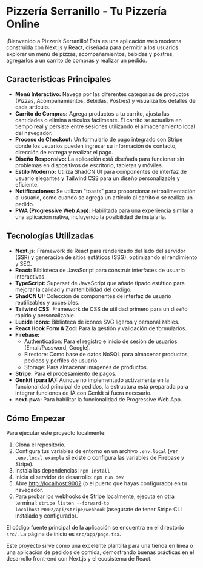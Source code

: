 # Pizzería Serranillo - Tu Pizzería Online

¡Bienvenido a Pizzería Serranillo! Esta es una aplicación web moderna construida con Next.js y React, diseñada para permitir a los usuarios explorar un menú de pizzas, acompañamientos, bebidas y postres, agregarlos a un carrito de compras y realizar un pedido.

## Características Principales

- **Menú Interactivo:** Navega por las diferentes categorías de productos (Pizzas, Acompañamientos, Bebidas, Postres) y visualiza los detalles de cada artículo.
- **Carrito de Compras:** Agrega productos a tu carrito, ajusta las cantidades o elimina artículos fácilmente. El carrito se actualiza en tiempo real y persiste entre sesiones utilizando el almacenamiento local del navegador.
- **Proceso de Checkout:** Un formulario de pago integrado con Stripe donde los usuarios pueden ingresar su información de contacto, dirección de entrega y realizar el pago.
- **Diseño Responsivo:** La aplicación está diseñada para funcionar sin problemas en dispositivos de escritorio, tabletas y móviles.
- **Estilo Moderno:** Utiliza ShadCN UI para componentes de interfaz de usuario elegantes y Tailwind CSS para un diseño personalizable y eficiente.
- **Notificaciones:** Se utilizan "toasts" para proporcionar retroalimentación al usuario, como cuando se agrega un artículo al carrito o se realiza un pedido.
- **PWA (Progressive Web App):** Habilitada para una experiencia similar a una aplicación nativa, incluyendo la posibilidad de instalarla.

## Tecnologías Utilizadas

- **Next.js:** Framework de React para renderizado del lado del servidor (SSR) y generación de sitios estáticos (SSG), optimizando el rendimiento y SEO.
- **React:** Biblioteca de JavaScript para construir interfaces de usuario interactivas.
- **TypeScript:** Superset de JavaScript que añade tipado estático para mejorar la calidad y mantenibilidad del código.
- **ShadCN UI:** Colección de componentes de interfaz de usuario reutilizables y accesibles.
- **Tailwind CSS:** Framework de CSS de utilidad primero para un diseño rápido y personalizable.
- **Lucide Icons:** Biblioteca de iconos SVG ligeros y personalizables.
- **React Hook Form & Zod:** Para la gestión y validación de formularios.
- **Firebase:**
    - Authentication: Para el registro e inicio de sesión de usuarios (Email/Password, Google).
    - Firestore: Como base de datos NoSQL para almacenar productos, pedidos y perfiles de usuario.
    - Storage: Para almacenar imágenes de productos.
- **Stripe:** Para el procesamiento de pagos.
- **Genkit (para IA):** Aunque no implementado activamente en la funcionalidad principal de pedidos, la estructura está preparada para integrar funciones de IA con Genkit si fuera necesario.
- **next-pwa:** Para habilitar la funcionalidad de Progressive Web App.

## Cómo Empezar

Para ejecutar este proyecto localmente:

1.  Clona el repositorio.
2.  Configura tus variables de entorno en un archivo `.env.local` (ver `.env.local.example` si existe o configura las variables de Firebase y Stripe).
3.  Instala las dependencias: `npm install`
4.  Inicia el servidor de desarrollo: `npm run dev`
5.  Abre [http://localhost:9002](http://localhost:9002) (o el puerto que hayas configurado) en tu navegador.
6.  Para probar los webhooks de Stripe localmente, ejecuta en otra terminal: `stripe listen --forward-to localhost:9002/api/stripe/webhook` (asegúrate de tener Stripe CLI instalado y configurado).

El código fuente principal de la aplicación se encuentra en el directorio `src/`. La página de inicio es `src/app/page.tsx`.

Este proyecto sirve como una excelente plantilla para una tienda en línea o una aplicación de pedidos de comida, demostrando buenas prácticas en el desarrollo front-end con Next.js y el ecosistema de React.
